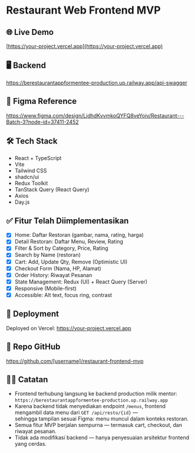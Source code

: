 # Restaurant Web Frontend MVP

## 🌐 Live Demo
[https://your-project.vercel.app](https://your-project.vercel.app)

## 🖥️ Backend
https://berestaurantappformentee-production.up.railway.app/api-swagger

## 📱 Figma Reference
https://www.figma.com/design/LjdhdKvvmkoQYFQ8veYoiv/Restaurant---Batch-3?node-id=37411-2452

## 🛠️ Tech Stack
- React + TypeScript
- Vite
- Tailwind CSS
- shadcn/ui
- Redux Toolkit
- TanStack Query (React Query)
- Axios
- Day.js

## ✅ Fitur Telah Diimplementasikan
- [x] Home: Daftar Restoran (gambar, nama, rating, harga)
- [x] Detail Restoran: Daftar Menu, Review, Rating
- [x] Filter & Sort by Category, Price, Rating
- [x] Search by Name (restoran)
- [x] Cart: Add, Update Qty, Remove (Optimistic UI)
- [x] Checkout Form (Nama, HP, Alamat)
- [x] Order History: Riwayat Pesanan
- [x] State Management: Redux (UI) + React Query (Server)
- [x] Responsive (Mobile-first)
- [x] Accessible: Alt text, focus ring, contrast

## 🚀 Deployment
Deployed on Vercel: https://your-project.vercel.app

## 📁 Repo GitHub
https://github.com/[username]/restaurant-frontend-mvp

## 🙋‍♂️ Catatan
- Frontend terhubung langsung ke backend production milik mentor:  
  `https://berestaurantappformentee-production.up.railway.app`
- Karena backend tidak menyediakan endpoint `/menus`, frontend mengambil data menu dari `GET /api/resto/{id}` —  
  sehingga tampilan sesuai Figma: menu muncul dalam konteks restoran.
- Semua fitur MVP berjalan sempurna — termasuk cart, checkout, dan riwayat pesanan.
- Tidak ada modifikasi backend — hanya penyesuaian arsitektur frontend yang cerdas.